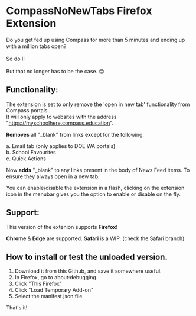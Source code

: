 # CompassNoNewTabs Firefox Extension
Do you get fed up using Compass for more than 5 minutes and ending up with a million tabs open?</br></br>
So do I!</br></br>
But that no longer has to be the case. 😊</br>

## Functionality:
The extension is set to only remove the 'open in new tab' functionality from Compass portals.<br>It will only apply to websites with the address "https://myschoolhere.compass.education".

**Removes** all "_blank" from links except for the following:

a. Email tab (only applies to DOE WA portals)</br>
b. School Favourites</br>
c. Quick Actions</br>

Now **adds** "_blank" to any links present in the body of News Feed items. To ensure they always open in a new tab.

You can enable/disable the extension in a flash, clicking on the extension icon in the menubar gives you the option to enable or disable on the fly.

## Support:
This version of the extenion supports **Firefox**!

**Chrome** & **Edge** are supported.
**Safari** is a WIP. (check the Safari branch)

## How to install or test the unloaded version.

1. Download it from this Github, and save it somewhere useful.
2. In Firefox, go to about:debugging
3. Click "This Firefox"
4. Click "Load Temporary Add-on"
5. Select the manifest.json file

That's it!
